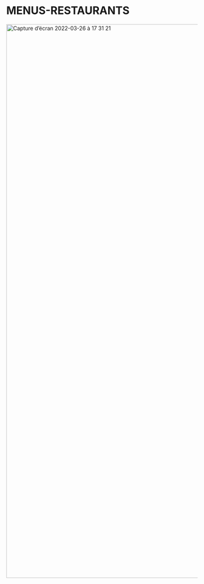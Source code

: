 # MENUS-RESTAURANTS
<img width="1455" alt="Capture d’écran 2022-03-26 à 17 31 21" src="https://user-images.githubusercontent.com/79283100/160244102-c28b7ee1-3a92-4f59-95a9-bcc902671712.png">
